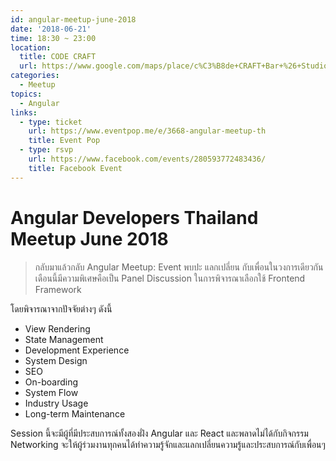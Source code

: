 ```yaml
---
id: angular-meetup-june-2018
date: '2018-06-21'
time: 18:30 ~ 23:00
location:
  title: CODE CRAFT
  url: https://www.google.com/maps/place/c%C3%B8de+CRAFT+Bar+%26+Studio/@13.8064289,100.5200998,17z/data=!3m1!4b1!4m5!3m4!1s0x30e29b8cf5f10bb3:0xe9eec03b79e68253!8m2!3d13.8064237!4d100.5222885
categories:
  - Meetup
topics:
  - Angular
links:
  - type: ticket
    url: https://www.eventpop.me/e/3668-angular-meetup-th
    title: Event Pop
  - type: rsvp
    url: https://www.facebook.com/events/280593772483436/
    title: Facebook Event
---
```


# Angular Developers Thailand Meetup June 2018

> กลับมาแล้วกลับ Angular Meetup: Event พบปะ แลกเปลี่ยน กับเพื่อนในวงการเดียวกัน เดือนนี้มีความพิเศษคือเป็น Panel Discussion ในการพิจารณาเลือกใช้ Frontend Framework

โดยพิจารณาจากปัจจัยต่างๆ ดังนี้

* View Rendering
* State Management
* Development Experience
* System Design
* SEO
* On-boarding
* System Flow
* Industry Usage
* Long-term Maintenance

Session นี้จะมีผู้ที่มีประสบการณ์ทั้งสองฝั่ง Angular และ React
และพลาดไม่ได้กับกิจกรรม Networking จะให้ผู้ร่วมงานทุกคนได้ทำความรู้จักและแลกเปลี่ยนความรู้และประสบการณ์กับเพื่อนๆ
